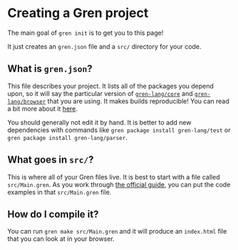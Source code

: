 # Creating a Gren project

The main goal of `gren init` is to get you to this page!

It just creates an `gren.json` file and a `src/` directory for your code.

## What is `gren.json`?

This file describes your project. It lists all of the packages you depend upon, so it will say the particular version of [`gren-lang/core`](https://packages.gren-lang.org/package/gren-lang/core/latest/overview) and [`gren-lang/browser`](https://packages.gren-lang.org/package/gren-lang/browser/latest/overview) that you are using. It makes builds reproducible! You can read a bit more about it [here](https://gren-lang.org/book/appendix/gren_json/).

You should generally not edit it by hand. It is better to add new dependencies with commands like `gren package install gren-lang/test` or `gren package install gren-lang/parser`.

## What goes in `src/`?

This is where all of your Gren files live. It is best to start with a file called `src/Main.gren`. As you work through [the official guide](https://gren-lang.org/learn), you can put the code examples in that `src/Main.gren` file.

## How do I compile it?

You can run `gren make src/Main.gren` and it will produce an `index.html` file that you can look at in your browser.

